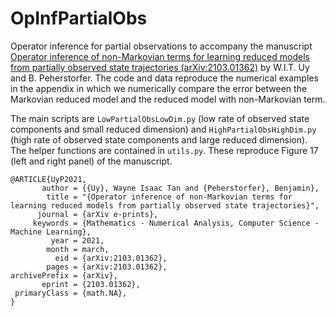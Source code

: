 # OpInfPartialObs

Operator inference for partial observations to accompany the manuscript [Operator inference of non-Markovian terms for learning reduced models from partially observed state trajectories (arXiv:2103.01362)](https://arxiv.org/abs/2103.01362) by W.I.T. Uy and B. Peherstorfer. The code and data reproduce the numerical examples in the appendix in which we numerically compare the error between the Markovian reduced model and the reduced model with non-Markovian term.

The main scripts are <code>LowPartialObsLowDim.py</code> (low rate of observed state components and small reduced dimension) and <code>HighPartialObsHighDim.py</code> (high rate of observed state components and large reduced dimension). The helper functions are contained in <code>utils.py</code>. These reproduce Figure 17 (left and right panel) of the manuscript.

<pre><code>@ARTICLE{UyP2021,
       author = {{Uy}, Wayne Isaac Tan and {Peherstorfer}, Benjamin},
        title = "{Operator inference of non-Markovian terms for learning reduced models from partially observed state trajectories}",
      journal = {arXiv e-prints},
     keywords = {Mathematics - Numerical Analysis, Computer Science - Machine Learning},
         year = 2021,
        month = march,
          eid = {arXiv:2103.01362},
        pages = {arXiv:2103.01362},
archivePrefix = {arXiv},
       eprint = {2103.01362},
 primaryClass = {math.NA},
}
</code></pre>
